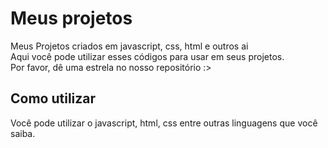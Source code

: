 # Meus projetos
Meus Projetos criados em javascript, css, html e outros ai<br>
Aqui você pode utilizar esses códigos para usar em seus projetos.<br>
Por favor, dê uma estrela no nosso repositório :>

## Como utilizar
Você pode utilizar o javascript, html, css entre outras linguagens 
que você saiba.
